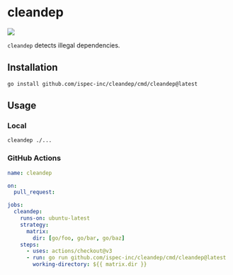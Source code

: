 # cleandep

[![](https://pkg.go.dev/badge/github.com/ispec-inc/cleandep.svg)](https://pkg.go.dev/github.com/ispec-inc/cleandep/cmd/cleandep)

`cleandep` detects illegal dependencies.


## Installation

```shell
go install github.com/ispec-inc/cleandep/cmd/cleandep@latest
```

## Usage

### Local

```shell
cleandep ./...
```

### GitHub Actions

```yaml
name: cleandep

on:
  pull_request:

jobs:
  cleandep:
    runs-on: ubuntu-latest
    strategy:
      matrix:
        dir: [go/foo, go/bar, go/baz]
    steps:
      - uses: actions/checkout@v3
      - run: go run github.com/ispec-inc/cleandep/cmd/cleandep@latest ./...
        working-directory: ${{ matrix.dir }}
```
